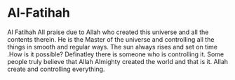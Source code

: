 # Al-Fatihah
Al Fatihah All praise due to Allah who created this universe and all the contents therein. He is the Master of the universe and controlling all the things in smooth and regular ways. The sun always rises and set on time .How is it possible? Definatley there is someone who is controlling it. Some people truly believe that Allah Almighty created the world and that is it. Allah create and controlling everything.
